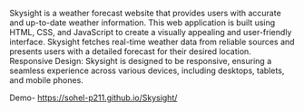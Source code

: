  Skysight is a weather forecast website that provides users with accurate and up-to-date weather information. This web application is built using HTML, CSS, and JavaScript to create a visually appealing and user-friendly interface.
Skysight fetches real-time weather data from reliable sources and presents users with a detailed forecast for their desired location.
Responsive Design: Skysight is designed to be responsive, ensuring a seamless experience across various devices, including desktops, tablets, and mobile phones.

Demo- https://sohel-p211.github.io/Skysight/
